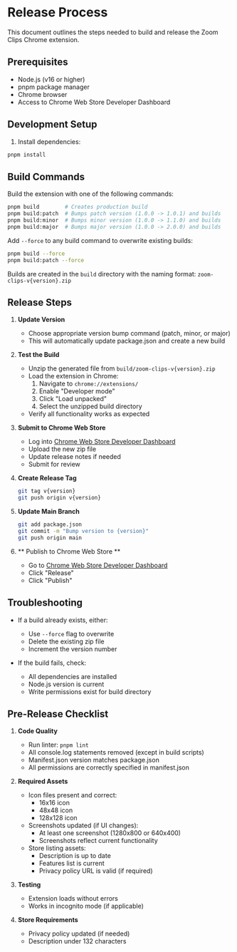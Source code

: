 # Release Process

This document outlines the steps needed to build and release the Zoom Clips Chrome extension.

## Prerequisites

- Node.js (v16 or higher)
- pnpm package manager
- Chrome browser
- Access to Chrome Web Store Developer Dashboard

## Development Setup

1. Install dependencies:
```bash
pnpm install
```

## Build Commands

Build the extension with one of the following commands:

```bash
pnpm build        # Creates production build
pnpm build:patch  # Bumps patch version (1.0.0 -> 1.0.1) and builds
pnpm build:minor  # Bumps minor version (1.0.0 -> 1.1.0) and builds
pnpm build:major  # Bumps major version (1.0.0 -> 2.0.0) and builds
```

Add `--force` to any build command to overwrite existing builds:
```bash
pnpm build --force
pnpm build:patch --force
```

Builds are created in the `build` directory with the naming format: `zoom-clips-v{version}.zip`

## Release Steps

1. **Update Version**
   - Choose appropriate version bump command (patch, minor, or major)
   - This will automatically update package.json and create a new build

2. **Test the Build**
   - Unzip the generated file from `build/zoom-clips-v{version}.zip`
   - Load the extension in Chrome:
     1. Navigate to `chrome://extensions/`
     2. Enable "Developer mode"
     3. Click "Load unpacked"
     4. Select the unzipped build directory
   - Verify all functionality works as expected

3. **Submit to Chrome Web Store**
   - Log into [Chrome Web Store Developer Dashboard](https://chrome.google.com/webstore/devconsole)
   - Upload the new zip file
   - Update release notes if needed
   - Submit for review

4. **Create Release Tag**
   ```bash
   git tag v{version}
   git push origin v{version}
   ```

5. **Update Main Branch**
   ```bash
   git add package.json
   git commit -m "Bump version to {version}"
   git push origin main
   ```

6. ** Publish to Chrome Web Store **
   - Go to [Chrome Web Store Developer Dashboard](https://chrome.google.com/webstore/devconsole)
   - Click "Release"
   - Click "Publish"

## Troubleshooting

- If a build already exists, either:
  - Use `--force` flag to overwrite
  - Delete the existing zip file
  - Increment the version number

- If the build fails, check:
  - All dependencies are installed
  - Node.js version is current
  - Write permissions exist for build directory

## Pre-Release Checklist

1. **Code Quality**
   - Run linter: `pnpm lint`
   - All console.log statements removed (except in build scripts)
   - Manifest.json version matches package.json
   - All permissions are correctly specified in manifest.json

2. **Required Assets**
   - Icon files present and correct:
     - 16x16 icon
     - 48x48 icon
     - 128x128 icon
   - Screenshots updated (if UI changes):
     - At least one screenshot (1280x800 or 640x400)
     - Screenshots reflect current functionality
   - Store listing assets:
     - Description is up to date
     - Features list is current
     - Privacy policy URL is valid (if required)

3. **Testing**
   - Extension loads without errors
   - Works in incognito mode (if applicable)

4. **Store Requirements**
   - Privacy policy updated (if needed)
   - Description under 132 characters
